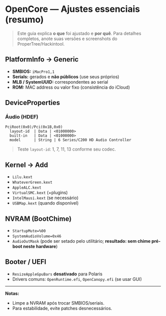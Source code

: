 # OpenCore — Ajustes essenciais (resumo)

> Este guia explica **o que** foi ajustado e **por quê**. Para detalhes completos, anote suas versões e screenshots do ProperTree/Hackintool.

## PlatformInfo → Generic
- **SMBIOS:** `iMacPro1,1`
- **Serials:** gerados e **não públicos** (use seus próprios)
- **MLB / SystemUUID:** correspondentes ao serial
- **ROM:** MAC address ou valor fixo (consistência do iCloud)

## DeviceProperties
### Áudio (HDEF)
```
PciRoot(0x0)/Pci(0x1B,0x0)
  layout-id  | Data | <01000000>
  built-in   | Data | <01000000>
  model      | String | 6 Series/C200 HD Audio Controller
```
> Teste `layout-id`: 1, 7, 11, 13 conforme seu codec.

## Kernel → Add
- `Lilu.kext`
- `WhateverGreen.kext`
- `AppleALC.kext`
- `VirtualSMC.kext` (+plugins)
- `IntelMausi.kext` (se necessário)
- `USBMap.kext` (quando disponível)

## NVRAM (BootChime)
- `StartupMute=%00`
- `SystemAudioVolume=0x46`
- `AudioOutMask` (pode ser setado pelo utilitário; **resultado: sem chime pré-boot neste hardware**)

## Booter / UEFI
- `ResizeAppleGpuBars` **desativado** para Polaris
- Drivers comuns: `OpenRuntime.efi`, `OpenCanopy.efi` (se usar GUI)

---

**Notas:**  
- Limpe a NVRAM após trocar SMBIOS/seriais.  
- Para estabilidade, evite patches desnecessários.

